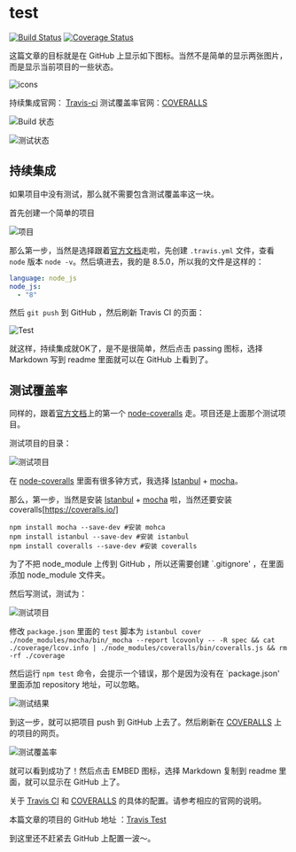 # test

[![Build Status](https://travis-ci.org/cwxyz007/test.svg?branch=master)](https://travis-ci.org/cwxyz007/test) [![Coverage Status](https://coveralls.io/repos/github/cwxyz007/test/badge.svg?branch=master)](https://coveralls.io/github/cwxyz007/test?branch=master)

这篇文章的目标就是在 GitHub 上显示如下图标。当然不是简单的显示两张图片，而是显示当前项目的一些状态。

![icons](http://upload-images.jianshu.io/upload_images/1922205-6b6eaf2be71401c4.png?imageMogr2/auto-orient/strip%7CimageView2/2/w/1240)

持续集成官网： [Travis-ci](https://travis-ci.org/)
测试覆盖率官网：[COVERALLS](https://coveralls.io/)

![Build 状态](http://upload-images.jianshu.io/upload_images/1922205-9378467e0e410294.png?imageMogr2/auto-orient/strip%7CimageView2/2/w/1240)

![测试状态](http://upload-images.jianshu.io/upload_images/1922205-622fccfbc2dc6621.png?imageMogr2/auto-orient/strip%7CimageView2/2/w/1240)

## 持续集成

如果项目中没有测试，那么就不需要包含测试覆盖率这一块。

首先创建一个简单的项目

![项目](http://upload-images.jianshu.io/upload_images/1922205-057c0bc02226c0ef.png?imageMogr2/auto-orient/strip%7CimageView2/2/w/1240)

那么第一步，当然是选择跟着[官方文档](https://docs.travis-ci.com/user/languages/javascript-with-nodejs/)走啦，先创建 `.travis.yml` 文件，查看 `node` 版本 `node -v`。然后填进去，我的是 8.5.0，所以我的文件是这样的：

```yml
language: node_js
node_js:
  - "8"
```

然后 `git push` 到 GitHub ，然后刷新 Travis CI 的页面：

![Test](http://upload-images.jianshu.io/upload_images/1922205-aff4a86a26f1a2ed.png?imageMogr2/auto-orient/strip%7CimageView2/2/w/1240)

就这样，持续集成就OK了，是不是很简单，然后点击 passing 图标，选择 Markdown 写到 readme 里面就可以在 GitHub 上看到了。

## 测试覆盖率

同样的，跟着[官方文档](https://coveralls.zendesk.com/hc/en-us/articles/201769715-Javascript-Node)上的第一个 [node-coveralls](https://github.com/nickmerwin/node-coveralls) 走。项目还是上面那个测试项目。

测试项目的目录：

![测试项目](http://upload-images.jianshu.io/upload_images/1922205-df74a56b73cac61d.png?imageMogr2/auto-orient/strip%7CimageView2/2/w/1240)

在 [node-coveralls](https://github.com/nickmerwin/node-coveralls) 里面有很多钟方式，我选择 [Istanbul](https://github.com/gotwarlost/istanbul) + [mocha](https://github.com/mochajs/mocha)。

那么，第一步，当然是安装 [Istanbul](https://github.com/gotwarlost/istanbul) + [mocha](https://github.com/mochajs/mocha) 啦，当然还要安装 coveralls[https://coveralls.io/]

```
npm install mocha --save-dev #安装 mohca
npm install istanbul --save-dev #安装 istanbul
npm install coveralls --save-dev #安装 coveralls
```

为了不把 node_module 上传到 GitHub ，所以还需要创建 `.gitignore' ，在里面添加 node_module 文件夹。

然后写测试，测试为：

![测试项目](http://upload-images.jianshu.io/upload_images/1922205-a030cdbbc9ed89fc.png?imageMogr2/auto-orient/strip%7CimageView2/2/w/1240)

修改 `package.json` 里面的 `test` 脚本为
`istanbul cover ./node_modules/mocha/bin/_mocha --report lcovonly -- -R spec && cat ./coverage/lcov.info | ./node_modules/coveralls/bin/coveralls.js && rm -rf ./coverage` 

然后运行 `npm test` 命令，会提示一个错误，那个是因为没有在 `package.json' 里面添加 repository 地址，可以忽略。

![测试结果](http://upload-images.jianshu.io/upload_images/1922205-4af38828fc5d8f30.png?imageMogr2/auto-orient/strip%7CimageView2/2/w/1240)

到这一步，就可以把项目 push 到 GitHub 上去了。然后刷新在 [COVERALLS](https://coveralls.io/) 上的项目的网页。

![测试覆盖率](http://upload-images.jianshu.io/upload_images/1922205-9d8683618dc0a27f.png?imageMogr2/auto-orient/strip%7CimageView2/2/w/1240)

就可以看到成功了！然后点击 EMBED 图标，选择 Markdown 复制到 readme 里面，就可以显示在 GitHub 上了。

关于 [Travis CI](https://docs.travis-ci.com/user/languages/javascript-with-nodejs/) 和 [COVERALLS](https://coveralls.zendesk.com/hc/en-us/articles/201769715-Javascript-Node) 的具体的配置。请参考相应的官网的说明。

本篇文章的项目的 GitHub 地址 ：[Travis Test](https://github.com/cwxyz007/TravisTest)

到这里还不赶紧去 GitHub 上配置一波～。

